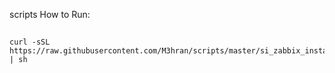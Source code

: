 scripts
How to Run:
##
    curl -sSL https://raw.githubusercontent.com/M3hran/scripts/master/si_zabbix_install.sh | sh
